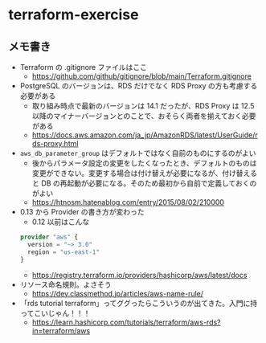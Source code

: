 # terraform-exercise

## メモ書き
* Terraform の .gitignore ファイルはここ
    * https://github.com/github/gitignore/blob/main/Terraform.gitignore
* PostgreSQL のバージョンは、RDS だけでなく RDS Proxy の方も考慮する必要がある
    * 取り組み時点で最新のバージョンは 14.1 だったが、RDS Proxy は 12.5 以降のマイナーバージョンとのことで、おそらく両者を揃えておく必要がある
    * https://docs.aws.amazon.com/ja_jp/AmazonRDS/latest/UserGuide/rds-proxy.html
* `aws_db_parameter_group` はデフォルトではなく自前のものにするのがよい
    * 後からパラメータ設定の変更をしたくなったとき、デフォルトのものは変更ができない。変更する場合は付け替えが必要になるが、付け替えると DB の再起動が必要になる。そのため最初から自前で定義しておくのがよい
    * https://htnosm.hatenablog.com/entry/2015/08/02/210000
* 0.13 から Provider の書き方が変わった
    * 0.12 以前はこんな
    ```tf
    provider "aws" {
      version = "~> 3.0"
      region = "us-east-1"
    }
    ```
    * https://registry.terraform.io/providers/hashicorp/aws/latest/docs
* リソース命名規則。よさそう
    * https://dev.classmethod.jp/articles/aws-name-rule/
* 「rds tutorial terraform」ってググったらこういうのが出てきた。入門に持ってこいじゃん！！！
    * https://learn.hashicorp.com/tutorials/terraform/aws-rds?in=terraform/aws

